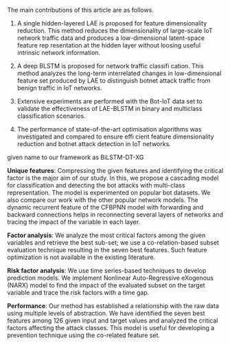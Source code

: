 The main contributions of this article are as follows.  
1) A single hidden-layered LAE is proposed for feature dimensionality reduction. This method reduces the dimensionality of large-scale IoT network traffic data and produces a low-dimensional latent-space feature rep resentation at the hidden layer without loosing useful intrinsic network information. 

2) A deep BLSTM is proposed for network traffic classifi cation. This method analyzes the long-term interrelated changes in low-dimensional feature set produced by LAE to distinguish botnet attack traffic from benign traffic in IoT networks.

3) Extensive experiments are performed with the Bot-IoT data set to validate the effectiveness of LAE-BLSTM in binary and multiclass classification scenarios.  

4) The performance of state-of-the-art optimisation algorithms was investigated and compared to ensure effi cient feature dimensionality reduction and botnet attack detection in IoT networks.  

given name to our framework as BiLSTM-DT-XG  

**Unique features**: Compressing the given features and identifying the critical factor is the major aim of our study. In this, we propose a cascading model for classification and detecting the bot attacks with multi-class representation. The model is experimented on popular bot datasets. We also compare our work with the other popular network models. The dynamic recurrent feature of the CFBPNN model with forwarding and backward connections helps in reconnecting several layers of networks and tracing the impact of the variable in each layer. 

**Factor analysis**: We analyze the most critical factors among the given variables and retrieve the best sub-set; we use a co-relation-based subset evaluation technique resulting in the seven best features. Such feature optimization is not available in the existing literature.  

**Risk factor analysis**: We use time series-based techniques to develop prediction models. We implement Nonlinear Auto-Regressive eXogenous (NARX) model to find the impact of the evaluated subset on the target variable and trace the risk factors with a time gap.  
  
**Performance**: Our method has established a relationship with the raw data using multiple levels of abstraction. We have identified the seven best features among 126 given input and target values and analyzed the critical factors affecting the attack classes. This model is useful for developing a prevention technique using the co-related feature set.
